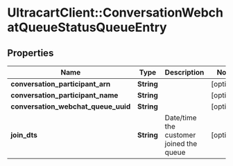 # UltracartClient::ConversationWebchatQueueStatusQueueEntry

## Properties
Name | Type | Description | Notes
------------ | ------------- | ------------- | -------------
**conversation_participant_arn** | **String** |  | [optional] 
**conversation_participant_name** | **String** |  | [optional] 
**conversation_webchat_queue_uuid** | **String** |  | [optional] 
**join_dts** | **String** | Date/time the customer joined the queue | [optional] 


